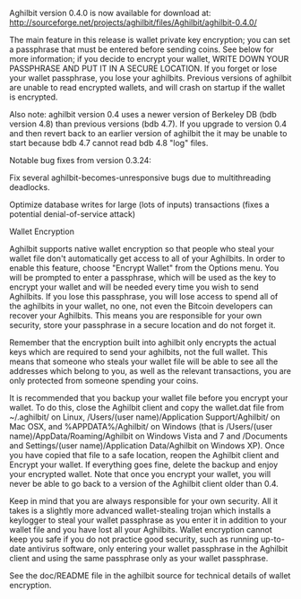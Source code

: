 Aghilbit version 0.4.0 is now available for download at:
http://sourceforge.net/projects/aghilbit/files/Aghilbit/aghilbit-0.4.0/

The main feature in this release is wallet private key encryption;
you can set a passphrase that must be entered before sending coins.
See below for more information; if you decide to encrypt your wallet,
WRITE DOWN YOUR PASSPHRASE AND PUT IT IN A SECURE LOCATION. If you
forget or lose your wallet passphrase, you lose your aghilbits.
Previous versions of aghilbit are unable to read encrypted wallets,
and will crash on startup if the wallet is encrypted.

Also note: aghilbit version 0.4 uses a newer version of Berkeley DB
(bdb version 4.8) than previous versions (bdb 4.7). If you upgrade
to version 0.4 and then revert back to an earlier version of aghilbit
the it may be unable to start because bdb 4.7 cannot read bdb 4.8
"log" files.


Notable bug fixes from version 0.3.24:

Fix several aghilbit-becomes-unresponsive bugs due to multithreading
deadlocks.

Optimize database writes for large (lots of inputs) transactions
(fixes a potential denial-of-service attack)


Wallet Encryption

Aghilbit supports native wallet encryption so that people who steal your
wallet file don't automatically get access to all of your Aghilbits.
In order to enable this feature, choose "Encrypt Wallet" from the
Options menu.  You will be prompted to enter a passphrase, which
will be used as the key to encrypt your wallet and will be needed
every time you wish to send Aghilbits.  If you lose this passphrase,
you will lose access to spend all of the aghilbits in your wallet,
no one, not even the Bitcoin developers can recover your Aghilbits.
This means you are responsible for your own security, store your
passphrase in a secure location and do not forget it.

Remember that the encryption built into aghilbit only encrypts the
actual keys which are required to send your aghilbits, not the full
wallet.  This means that someone who steals your wallet file will
be able to see all the addresses which belong to you, as well as the
relevant transactions, you are only protected from someone spending
your coins.

It is recommended that you backup your wallet file before you
encrypt your wallet.  To do this, close the Aghilbit client and
copy the wallet.dat file from ~/.aghilbit/ on Linux, /Users/(user
name)/Application Support/Aghilbit/ on Mac OSX, and %APPDATA%/Aghilbit/
on Windows (that is /Users/(user name)/AppData/Roaming/Aghilbit on
Windows Vista and 7 and /Documents and Settings/(user name)/Application
Data/Aghilbit on Windows XP).  Once you have copied that file to a
safe location, reopen the Aghilbit client and Encrypt your wallet.
If everything goes fine, delete the backup and enjoy your encrypted
wallet.  Note that once you encrypt your wallet, you will never be
able to go back to a version of the Aghilbit client older than 0.4.

Keep in mind that you are always responsible for your own security.
All it takes is a slightly more advanced wallet-stealing trojan which
installs a keylogger to steal your wallet passphrase as you enter it
in addition to your wallet file and you have lost all your Aghilbits.
Wallet encryption cannot keep you safe if you do not practice
good security, such as running up-to-date antivirus software, only
entering your wallet passphrase in the Aghilbit client and using the
same passphrase only as your wallet passphrase.

See the doc/README file in the aghilbit source for technical details
of wallet encryption.
